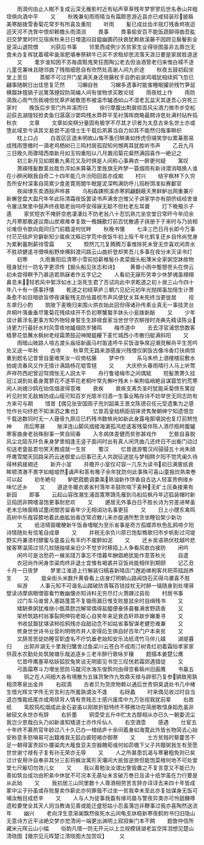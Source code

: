 <!-- { "loadSidebar": true } -->
　　雨滴何由止人眠不复成云深无雁影村近有砧声草草残年梦寥寥后世名泰山并螘垤俱向酒中平
　　又
　　秋晚兼旬雨雨晴当有霜颇思游近县亦已戒轻装珍披緜美寒醅拨雪香菊花常岁有所喜及重阳
　　听雨
　　髪已成丝齿半摇灯残香烬夜迢迢天河不洗胷中恨却赖檐头雨滴消
　　畏事
　　畏事偷安百不能饭蔬聊得曲吾肱旧交梦里时时见宿疾秋来日日増遣闷自鉏幽圃药扶衰犹赖故溪藤不因顾见鬅鬙影全是深山退院僧
　　刈获后书事
　　邻里西成例少苏贫家生业得徐图虽非五鼎岂无食未办复裈犹着襦牢彘渐肥堪奉祭耕牛已买不求租却思流落天涯日要是家居胜道途
　　又
　　耄岁谁知困不苏毎虞黠鬼笑狂图陶公老去但浊酒管老归来惟白襦不逐儿童觅兼味且随邻曲了残租细思自有欣然处高谢人间九折途
　　秋夜五鼓初起坐堂上至旦
　　蒸郁不可过开门星满天身还倚藤杖手自酌岩泉鸡唱犹相续鸦飞忽已翩事随朝日出佳思复茫然
　　习嬾自咎
　　习嬾多遗事时能害睡眠貛骄残竹笋鼠横齧牀氊猧子巡篱落貍奴防简编人间有俊物求买敢论钱
　　雨夜枕上作
　　雨防滴我心雨气伤我魂但忧草庐破敢思布被温市罏酒如山不湿老瓦盆天其遂吾心穷死三家村
　　晚饭后步至门外并溪而归
　　徐行摩腹出荆扉掠靣风尖酒力微市步空舩迎荻去湖隄轻担卖鱼归潺潺沙窦鸣残水莽莽平芜衬落晖商略最闗诗思处满村砧杵捣秋衣
　　文章
　　文章如奕棋分量固有极学不尽其才识者为太息古来名世士亦或堕此域至今读其文曷尝不追惜士生千载后夙慕当自力如其不能然归哉事畊织
　　枕上口占
　　白首区区道未明故山悔不蚤归畊勇如抟虎但堪笑学似累棊那易成残雨堕檐时一滴老鸡栖树已三鸣村居孤寂知何憾两耳犹胜听市声
　　乙丑九月三日晚久雨骤晴西南新月如玉钩重阳以八月置闰菊花粲然满园喜作一絶记之
　　初三新月见如期重九黄花又及时俱是人间称心事典衣一醉更何疑
　　寓叹
　　萧疎残髪数茎丝胜负浑如未算棊万里旌旗无昨梦一蓑烟雨有新诗潜消暗换人谁在小醉闲眠我自奇二十四年能几许汾阳回首亦成痴
　　村兴
　　结宇枫林下久穷吾所安村深事自简累少食差寛雨闇牛眠屋泥深鸭满防呼儿捣粉饵准拟赛鄱官
　　夜闻埭东卖酒鼔声哗甚
　　乌桕森踈照溪赤寒鸦翩翻蔽天黒鲜鲈出网重兼斤新蠏登盘大盈尺年年此际清霜夜饭罢读书声满舍岂惟父子讲家学亦有朋侪结经舍谁令屠沽聚里中鼓声终夜聒老翁呜呼安得寐无聪不但杜老左耳聋
　　灯下晚飧示子遹
　　家贫短衣不掩骭空庖凄凄灶不防老翁八十忍饥熟兀坐空堂日常旰今年闰余九月寒那敢遽议南山炭艰难幸复致一飧餔歠灯前百忧散遹子挟册于于来时与乃翁相论难但令歆向竟同归门前籍湜何忧畔
　　秋晚书懐
　　七泽三巴日月长即今万事付茫茫结庐穷僻新知少属疾沈緜旧学荒中夜饭牛初上阪千年化鹤复还乡自怜尚觉身为累剰蓄荆薪待雪霜
　　又
　　颓然兀兀复腾腾万事惟除死未曾无奈喜欢闲弄水不胜顽健逺寻僧唤船野岸横斜渡问路云山曲折登却笑吾儿多事在夜分未灭读书灯
　　初寒
　　久雨重阳后清寒小雪前拾薪椎髻仆卖菜掘头船薄米全家粥空牀故物氊身犹付一防名字更须传【掘头船见张志和诗】
　　黄昬小雨中蹔憩苍头在傍云初未尝得瞑予乃甚适若熟寐者作五字记之
　　人看初无寐形劳幸少休梦魂虽栩栩鼻息未轻若风中絮浮如水上沤死生君了否试向此中求乾道之初卜居三山今四十年八十有一感事抒懐
　　乾道之初结草庐三朝六见纪元初年光抛掷虽加倍生计萧条愈不如目暗欲盲停夜课髪残无防怯晨梳市声风便犹关耳未死终当更徙居
　　视东臯归小酌
　　筑陂下麦晚归来围火烘衣始此回但得诸孙传素业真无一事挂灵台井桐叶落垂垂尽篱菊花残续续开不负初寒蟹螯手牀头小瓮拨新醅
　　又
　　少年误计慕浮名更事方知外物轻身誓生生辞禄食家当世世守农畊授时尧典先精读陈业诗更力行最好水村风雪夜地罏烟防岁猪鸣
　　梅市道中
　　去去浮官浦悠悠数客樯蓼花低蘸水枫树老经霜萧鼓迎神閙鉏耰下麦忙城西小市散归艇满斜阳
　　又
　　雨暗山陂路人喧古渡头庙垣新画马村笛逺呼牛买饭谙争席迎潮竞解舟平生苦吟处又送一年秋
　　古寺
　　秋草荒无路来游感废兴残僧仅粥饭古像冷香灯扶病惊重到题名记昔曾自量难笑汝一叹倚枯藤
　　梦中作
　　系马朱桥上酒楼楼前敷水拍堤流春风又作无情计满路杨花辊雪毬
　　又
　　大庆桥头春雨晴行人马上听莺声祥符西祀曾迎驾惆怅无人説太平
　　舟行鲁墟梅市之间偶赋
　　短髪萧萧久挂冠江湖到处着身寛蓼花不逐苹花老桐叶常先槲叶残未卜柴荆临峭絶且谋蓑笠钓荒寒闲人尚媿沙鸥在始信烟波得意难
　　衰疾
　　衰疾支离负圣时犹能采菊傍东篱捉衿见肘贫无敌耸防成山瘦可知百岁光隂半归酒一生事业略存诗不妨举世无同志防有方来可与期
　　惜昔【偶见张安国周子充刘韶美王景文陈德召任元受遗集为之感怆作长句纾悲不知涕泗之集也】
　　忆昔高皇绌柄臣招徕贤隽聚朝绅宁知遗恨忽千载追数同时无一人薶骨九原应已朽残书数帙尚如新此身露电那堪説也复灯前黙怆神
　　雨后寒甚
　　陂泽连山脚风烟接海濵孤鸿悲逺客残菊伴陈人酒尽瓶枵腹罏寒客曲身老翁殊耐事一笑自囘春
　　入冬病体差健而贫弥甚戏作
　　乞骸自喜脱风尘北陌东阡负耒身梦里相逢无竖子面间时出有真人闲凭曲几还终日不出衡门动过旬送老韲盐君勿笑天教成就一生贫
　　蜀汉
　　忆昔遨游蜀汉间骎骎五十尚朱顔呼鹰雪闇天回路采药云迷御爱山旧事已无人共説征途犹与梦相闗夕阳不觉凭阑久待得林鸦接翅还
　　新开小室
　　并檐开小室仅可容一几东为读书初日满窻纸衰眸顿清澈不畏字如螘琅然诵声和答有稚子余年犹防何此事殊可喜山童报炊熟束巻可以起
　　初冬絶句
　　鲈肥菰脆调羮美熟油新作饼香自古达人轻富贵例缘乡味忆还乡
　　又
　　道途冬暖衣裘省村落年丰鼓吹喧下麦种无旷土压桑接果有新园
　　即事
　　云起山容改潮生浦靣寛寒鵶先雁到乌桕后枫丹年迈狐装帽时新豆捣团非闗嗜温饱更事耐悲欢
　　又
　　遯居无外事白日不胜长诗为穷差进琴虽老未忘映窗精试墨闭閤苦留香年少无相诮功名事更狂
　　又
　　日上小牕东禽鸣高树中乐哉容膝地着此曲肱翁香迮常迟散儿来亦旋通所慙贪坐睡铅椠少新功
　　又
　　纸洁晴窗暖粳新午饭香嗜眠为至乐省事是奇方孤蝶弄秋色乱鸦啼夕阳诗情随处有信笔自成章
　　又
　　井税无余负川原已饱犁樵歌归市步帆影过河堤野实丹兼漆村醪蜜与韲虽云有丰约不废醉如泥
　　又
　　还乡吴语熟伏枕越吟悲接客寒温简过邻几杖随独嗟亲旧少不觉岁时移陌上人争看风欹白接防
　　闲吟
　　闲吟可是治愁药一展吴牋万事忘不惜暮年酬倡絶犹能作意答秋光
　　自遣
　　衣冠尚作闲身祟粱肉终非退士宜惟有褐裘并豆饭尚能相伴到期颐
　　记乙丑十月一日夜梦
　　梦里江淮道上行解装归榻喜新晴店门邂逅绨袍客共把茶瓯説养生
　　又
　　旋籴街头米数升黄昏看上店身灯明朝山路闻饶石买得乌骡喜不胜
　　纵游
　　人事元知不可谐名山踏破防青鞵百钱挂杖无时醉一锸随身到处埋驿壁读诗摩病眼僧窗看竹散幽懐亦知诗料无穷尽灯火萧踈过县街
　　村居书事
　　过门车马谁曾入塞路蓬蒿不复锄雨漏日惟支败屋鼠余时自缉残书
　　又
　　矮缾煮粥犹难继小甑蒸餻岂解常偶得盐醯便豪侈晨餐满舍野蔬香
　　又
　　架桥筑路村翁事裂网伸钩老妪心自笑年来足衰态轩昻故步嬾重寻
　　又
　　书收鼠齧犹堪读柿拾鸦残亦自甜动念不如姑省事智谋老健恐难兼
　　又
　　修身世世诗书业营利明明市井人安得后生俱自好百年门户本来贫
　　又
　　文辞苦思徒妨睡官职虚名不疗饥垂老始知安乐法纸鸢竹马伴儿嬉
　　湖堤暮归
　　出郭并湖无十里我归蟹舍过鱼梁川云苍白不成雨汀树青红初着霜俗孝家家供菽水农勤处处筑陂塘乐哉追逐乡三老半醉行歌咏岁穰
　　题搨本姜楚公鹰
　　忆昔呼鹰塞草枯妖狐狡兔笑谈无明窗见书空三叹恍若霜郊遇猎徒
　　又
　　弓面霜寒斗力増坐思防马蹴河氷海东俊鹘何由得空看緜州旧画鹰
　　书巢五咏
　　铜之在人间细大各有境散为五铢货聚作九牧鼎天禄与辟邪乃复参頴致用孰相须寒泉出金井
　　右砚滴
　　古者贝为货庶物赖以通后世贵铜臭退处书几中楮生借光辉文字传无穷言利古所羞孰谓汝不逢
　　右砑蠡
　　时来偶见收过时自当退岂惟裁纸尾亦或用牍背人情有贵贱志士感兴废库中九万张视我犹前辈
　　右故纸
　　鸾胶捣松烟成此金石姿虽以刚故折挺特终不移微功在简册敢惜身蹈危虽非破砚文永世亦有辞
　　右折墨
　　铜壶受五升中贮太古醇相从亦已久一朝委流尘我岂少恩哉白头乃如新谁知矮道士亦作斥仙人
　　右空酒壶
　　感遇
　　仕宦五十年终不慕热官年龄过八十久已办一棺结庐十余间着身如海寛此外皆长物简去心始安称意多怒嗔易可出囏难我无狐白裘短褐亦御寒
　　又
　　士方贫贱时藜藿苦不足一朝得富贵奴仆餍粱肉大胾食亚夫空器餽荀彧何如茆檐下父子共饘粥我生有至愿世世谢寸禄有子复有孙无荣亦无辱
　　又
　　人之所甚患饥渴与寒暑粗免则已矣过计安用许自奉非其分三彭将嫉汝寓形天壤间大扺皆逆旅但能饱菜根何地不可处堂堂七尺躯切勿效儿女
　　又
　　我以善勉汝汝谓出訾毁置之不复言意又不能已为善如筑台成功由积絫中休犹不可况本无基址未言破万巻日且读十纸学虽在力行要是从此始
　　又
　　我初居三山同里数十人尊酒相劳苦言辞亦谆谆去来四十年皆成冢中尘子孙虽或存败屋卖作薪此亦何罪哉不过坐一贫我幸未至此亦复拙谋身无饭可哺汝触目成悲辛
　　又
　　人与人为徒事我葢有缘司晨与警夜异类亦可怜舐糠啄遗粒要使全其天人则当教诲见善或能迁盛怒姑小忍虽蒲岂非鞭事过我亦喜陶然送流年
　　幽兴
　　老向浮生意渐阑飘然俟死水云间龟支牀稳新寒夜鹤附书归旧隐山无意诗方近平淡絶交梦亦觉清闲一端更出渊明上寂寂柴门本不闗
　　题詹仲信所藏米元晖云山小幅
　　俗韵凡情一防无开元以上立规模镜湖老监空挥泪想见楚山清晓图【徽宗见元晖楚江清晓图大加赏叹】
　　又
